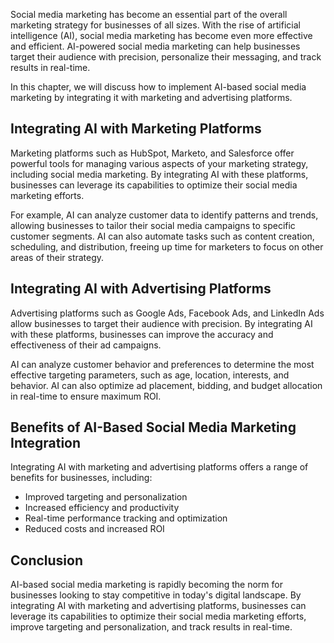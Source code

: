 
Social media marketing has become an essential part of the overall marketing strategy for businesses of all sizes. With the rise of artificial intelligence (AI), social media marketing has become even more effective and efficient. AI-powered social media marketing can help businesses target their audience with precision, personalize their messaging, and track results in real-time.

In this chapter, we will discuss how to implement AI-based social media marketing by integrating it with marketing and advertising platforms.

Integrating AI with Marketing Platforms
---------------------------------------

Marketing platforms such as HubSpot, Marketo, and Salesforce offer powerful tools for managing various aspects of your marketing strategy, including social media marketing. By integrating AI with these platforms, businesses can leverage its capabilities to optimize their social media marketing efforts.

For example, AI can analyze customer data to identify patterns and trends, allowing businesses to tailor their social media campaigns to specific customer segments. AI can also automate tasks such as content creation, scheduling, and distribution, freeing up time for marketers to focus on other areas of their strategy.

Integrating AI with Advertising Platforms
-----------------------------------------

Advertising platforms such as Google Ads, Facebook Ads, and LinkedIn Ads allow businesses to target their audience with precision. By integrating AI with these platforms, businesses can improve the accuracy and effectiveness of their ad campaigns.

AI can analyze customer behavior and preferences to determine the most effective targeting parameters, such as age, location, interests, and behavior. AI can also optimize ad placement, bidding, and budget allocation in real-time to ensure maximum ROI.

Benefits of AI-Based Social Media Marketing Integration
-------------------------------------------------------

Integrating AI with marketing and advertising platforms offers a range of benefits for businesses, including:

* Improved targeting and personalization
* Increased efficiency and productivity
* Real-time performance tracking and optimization
* Reduced costs and increased ROI

Conclusion
----------

AI-based social media marketing is rapidly becoming the norm for businesses looking to stay competitive in today's digital landscape. By integrating AI with marketing and advertising platforms, businesses can leverage its capabilities to optimize their social media marketing efforts, improve targeting and personalization, and track results in real-time.
